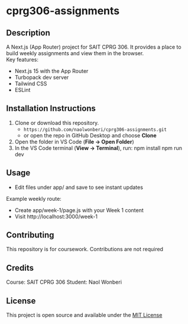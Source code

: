 # cprg306-assignments

## Description
A Next.js (App Router) project for SAIT CPRG 306. It provides a place to build weekly assignments and view them in the browser.  
Key features:
- Next.js 15 with the App Router
- Turbopack dev server 
- Tailwind CSS 
- ESLint 

## Installation Instructions
1. Clone or download this repository.
   - `https://github.com/naolwonberi/cprg306-assignments.git`
   - or open the repo in GitHub Desktop and choose **Clone**
2. Open the folder in VS Code (**File → Open Folder**)
3. In the VS Code terminal (**View → Terminal**), run:
npm install
npm run dev

## Usage
- Edit files under app/ and save to see instant updates

Example weekly route:
- Create app/week-1/page.js with your Week 1 content
- Visit http://localhost:3000/week-1

## Contributing
This repository is for coursework. Contributions are not required

## Credits
Course: SAIT CPRG 306
Student: Naol Wonberi

## License
This project is open source and available under the [MIT License](LICENSE)


